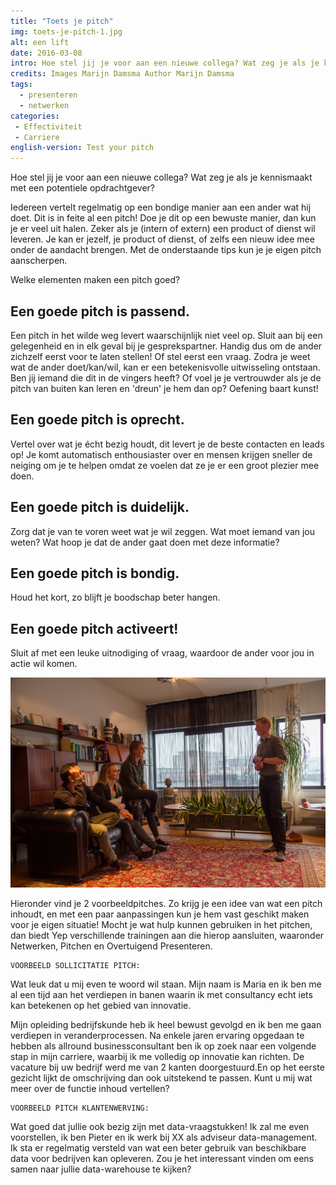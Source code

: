 ```yaml
---
title: "Toets je pitch"
img: toets-je-pitch-1.jpg
alt: een lift
date: 2016-03-08
intro: Hoe stel jij je voor aan een nieuwe collega? Wat zeg je als je kennismaakt met een potentiele opdrachtgever?
credits: Images Marijn Damsma Author Marijn Damsma
tags:
  - presenteren
  - netwerken
categories:
 - Effectiviteit
 - Carriere
english-version: Test your pitch
---
```

Hoe stel jij je voor aan een nieuwe collega? Wat zeg je als je kennismaakt met een potentiele opdrachtgever?

Iedereen vertelt regelmatig op een bondige manier aan een ander wat hij doet. Dit is in feite al een pitch! Doe je dit op een bewuste manier, dan kun je er veel uit halen. Zeker als je (intern of extern) een product of dienst wil leveren. Je kan er jezelf, je product of dienst, of zelfs een nieuw idee mee onder de aandacht brengen. Met de onderstaande tips kun je je eigen pitch aanscherpen.

Welke elementen maken een pitch goed?

Een goede pitch is passend.
---------------------------

Een pitch in het wilde weg levert waarschijnlijk niet veel op. Sluit aan bij een gelegenheid en in elk geval bij je gesprekspartner. Handig dus om de ander zichzelf eerst voor te laten stellen! Of stel eerst een vraag. Zodra je weet wat de ander doet/kan/wil, kan er een betekenisvolle uitwisseling ontstaan. Ben jij iemand die dit in de vingers heeft? Of voel je je vertrouwder als je de pitch van buiten kan leren en 'dreun' je hem dan op? Oefening baart kunst!

Een goede pitch is oprecht.
---------------------------

Vertel over wat je écht bezig houdt, dit levert je de beste contacten en leads op! Je komt automatisch enthousiaster over en mensen krijgen sneller de neiging om je te helpen omdat ze voelen dat ze je er een groot plezier mee doen.

Een goede pitch is duidelijk.
-----------------------------

Zorg dat je van te voren weet wat je wil zeggen. Wat moet iemand van jou weten? Wat hoop je dat de ander gaat doen met deze informatie?

Een goede pitch is bondig.
--------------------------

Houd het kort, zo blijft je boodschap beter hangen.

Een goede pitch activeert!
--------------------------

Sluit af met een leuke uitnodiging of vraag, waardoor de ander voor jou in actie wil komen.

![pitchen voor een groep](./toets-je-pitch-2.jpg)

Hieronder vind je 2 voorbeeldpitches. Zo krijg je een idee van wat een pitch inhoudt, en met een paar aanpassingen kun je hem vast geschikt maken voor je eigen situatie! Mocht je wat hulp kunnen gebruiken in het pitchen, dan biedt Yep verschillende trainingen aan die hierop aansluiten, waaronder Netwerken, Pitchen en Overtuigend Presenteren.

```
VOORBEELD SOLLICITATIE PITCH:
```

Wat leuk dat u mij even te woord wil staan. Mijn naam is Maria en ik ben me al een tijd aan het verdiepen in banen waarin ik met consultancy echt iets kan betekenen op het gebied van innovatie.

Mijn opleiding bedrijfskunde heb ik heel bewust gevolgd en ik ben me gaan verdiepen in veranderprocessen. Na enkele jaren ervaring opgedaan te hebben als allround businessconsultant ben ik op zoek naar een volgende stap in mijn carriere, waarbij ik me volledig op innovatie kan richten. De vacature bij uw bedrijf werd me van 2 kanten doorgestuurd.En op het eerste gezicht lijkt de omschrijving dan ook uitstekend te passen. Kunt u mij wat meer over de functie inhoud vertellen?

```
VOORBEELD PITCH KLANTENWERVING:
```

Wat goed dat jullie ook bezig zijn met data-vraagstukken! Ik zal me even voorstellen, ik ben Pieter en ik werk bij XX als adviseur data-management. Ik sta er regelmatig versteld van wat een beter gebruik van beschikbare data voor bedrijven kan opleveren. Zou je het interessant vinden om eens samen naar jullie data-warehouse te kijken?